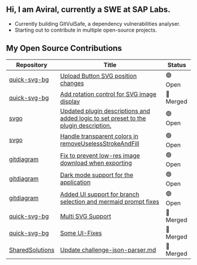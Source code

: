 ## Hi, I am Aviral, currently a SWE at SAP Labs.
 - Currently building GitVulSafe, a dependency vulnerabilities analyser.
 - Starting out to contribute in multiple open-source projects.

## My Open Source Contributions
<!--START_SECTION:external_prs-->

| Repository | Title | Status |
|-------------|--------|---------|
| [quick-svg-bg](https://github.com/quick-svg-bg) | [Upload Button SVG position changes](https://github.com/Davis-Media/quick-svg-bg/pull/6) | 🟢 Open |
| [quick-svg-bg](https://github.com/quick-svg-bg) | [Add rotation control for SVG image display](https://github.com/Davis-Media/quick-svg-bg/pull/4) | 🔵 Merged |
| [svgo](https://github.com/svgo) | [Updated plugin descriptions and added logic to set preset to the plugin description.](https://github.com/svg/svgo/pull/2174) | 🟢 Open |
| [svgo](https://github.com/svgo) | [Handle transparent colors in removeUselessStrokeAndFill](https://github.com/svg/svgo/pull/2173) | 🟢 Open |
| [gitdiagram](https://github.com/gitdiagram) | [Fix to prevent low-res image download when exporting](https://github.com/ahmedkhaleel2004/gitdiagram/pull/130) | 🟢 Open |
| [gitdiagram](https://github.com/gitdiagram) | [Dark mode support for the application](https://github.com/ahmedkhaleel2004/gitdiagram/pull/117) | 🟢 Open |
| [gitdiagram](https://github.com/gitdiagram) | [Added UI support for branch selection and mermaid prompt fixes](https://github.com/ahmedkhaleel2004/gitdiagram/pull/116) | 🟢 Open |
| [quick-svg-bg](https://github.com/quick-svg-bg) | [Multi SVG Support](https://github.com/Davis-Media/quick-svg-bg/pull/3) | 🔵 Merged |
| [quick-svg-bg](https://github.com/quick-svg-bg) | [Some UI-Fixes](https://github.com/Davis-Media/quick-svg-bg/pull/2) | 🔵 Merged |
| [SharedSolutions](https://github.com/SharedSolutions) | [Update challenge-json-parser.md](https://github.com/CodingChallengesFYI/SharedSolutions/pull/403) | 🔵 Merged |

<!--END_SECTION:external_prs-->
